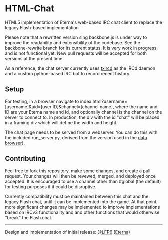 # HTML-Chat
HTML5 implementation of Eterna's web-based IRC chat client to replace the legacy Flash-based implementation

Please note that a rewritten version sing backbone.js is under way to improve the readability and extensibility of the codebase. See the backbone-rewrite branch for its current status. It is very work in progress, and is not functional yet. New pull requests will be accepted for both versions at the present time.

As a reference, the chat server currently uses [txircd](https://github.com/ElementalAlchemist/txircd) as the IRCd daemon and a custom python-based IRC bot to record recent history.

## Setup
For testing, in a browser navigate to index.html?username=[username]&uid=[user ID]&channel=[channel name], where the name and ID are your Eterna name and id, and optionally channel is the channel on the server to connect to. In production, the div with the id "chat" will be placed in a framing div which will define the width and height.

The chat page needs to be served from a webserver. You can do this with the included run_server.py, derived from the version used in the [data browser](https://github.com/EteRNAgame/data-browser/blob/master/run_server.py)).

## Contributing
Feel free to fork this repository, make some changes, and create a pull request. Your changes will then be revewed, merged, and deployed once accepted. It is encouraged to use a channel other than #global (the default) for testing purposes if it could be disruptive.

Currently compatibility must be maintained between this chat and the legacy Flash chat, until it can be implemented into the game. At that point, more significant changes may be implemented to improve implementations based on IRCv3 functionality and and other functions that would otherwise "break" the Flash chat.

-----------------------------------------

Design and implementation of initial release: [@LFP6](https://github.com/LFP6) ([Eterna](http://www.eternagame.org/web/player/48290/))
